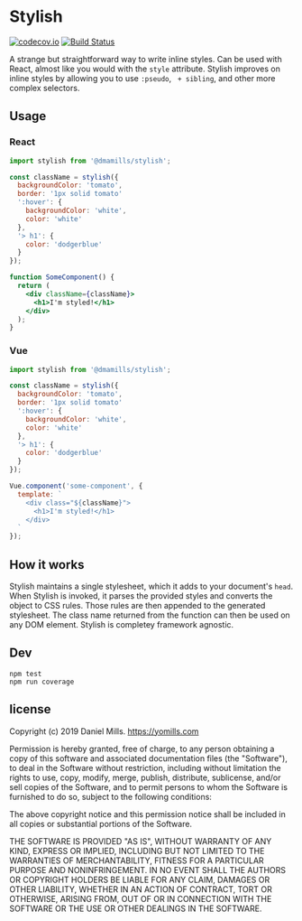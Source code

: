 # Stylish

[![codecov.io](https://codecov.io/github/dmamills/stylish/coverage.svg?branch=master)](https://codecov.io/github/dmamills/stylish?branch=master) [![Build Status](https://secure.travis-ci.org/dmamills/stylish.png)](http://travis-ci.org/dmamills/stylish)

A strange but straightforward way to write inline styles.
Can be used with React, almost like you would with the `style` attribute.
Stylish improves on inline styles by allowing you to use `:pseudo`, ` + sibling`, and other more complex selectors.

## Usage

### React
```jsx
import stylish from '@dmamills/stylish';

const className = stylish({
  backgroundColor: 'tomato',
  border: '1px solid tomato'
  ':hover': {
    backgroundColor: 'white',
    color: 'white'
  },
  '> h1': {
    color: 'dodgerblue'
  }
});

function SomeComponent() {
  return (
    <div className={className}>
      <h1>I'm styled!</h1>
    </div>
  );
}
```

### Vue
```js
import stylish from '@dmamills/stylish';

const className = stylish({
  backgroundColor: 'tomato',
  border: '1px solid tomato'
  ':hover': {
    backgroundColor: 'white',
    color: 'white'
  },
  '> h1': {
    color: 'dodgerblue'
  }
});

Vue.component('some-component', {
  template: `
    <div class="${className}">
      <h1>I'm styled!</h1>
    </div>
  `
});
```

## How it works

Stylish maintains a single stylesheet, which it adds to your document's `head`.
When Stylish is invoked, it parses the provided styles and converts the object to CSS rules.
Those rules are then appended to the generated stylesheet.
The class name returned from the function can then be used on any DOM element.
Stylish is completey framework agnostic.

## Dev

```
npm test
npm run coverage
```


## license

Copyright (c) 2019 Daniel Mills. https://yomills.com

Permission is hereby granted, free of charge, to any person obtaining a copy
of this software and associated documentation files (the "Software"), to deal
in the Software without restriction, including without limitation the rights
to use, copy, modify, merge, publish, distribute, sublicense, and/or sell
copies of the Software, and to permit persons to whom the Software is
furnished to do so, subject to the following conditions:

The above copyright notice and this permission notice shall be included in
all copies or substantial portions of the Software.

THE SOFTWARE IS PROVIDED "AS IS", WITHOUT WARRANTY OF ANY KIND, EXPRESS OR
IMPLIED, INCLUDING BUT NOT LIMITED TO THE WARRANTIES OF MERCHANTABILITY,
FITNESS FOR A PARTICULAR PURPOSE AND NONINFRINGEMENT. IN NO EVENT SHALL THE
AUTHORS OR COPYRIGHT HOLDERS BE LIABLE FOR ANY CLAIM, DAMAGES OR OTHER
LIABILITY, WHETHER IN AN ACTION OF CONTRACT, TORT OR OTHERWISE, ARISING FROM,
OUT OF OR IN CONNECTION WITH THE SOFTWARE OR THE USE OR OTHER DEALINGS IN
THE SOFTWARE.
